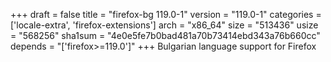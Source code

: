 +++
draft = false
title = "firefox-bg 119.0-1"
version = "119.0-1"
categories = ['locale-extra', 'firefox-extensions']
arch = "x86_64"
size = "513436"
usize = "568256"
sha1sum = "4e0e5fe7b0bad481a70b73414ebd343a76b660cc"
depends = "['firefox>=119.0']"
+++
Bulgarian language support for Firefox